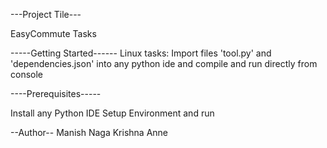 ---Project Tile---

EasyCommute Tasks


-----Getting Started------
Linux tasks: Import files 'tool.py' and 'dependencies.json' into any python ide
             and compile and run directly from console 



----Prerequisites-----

Install any Python IDE Setup Environment and run  

--Author--
Manish Naga Krishna Anne
